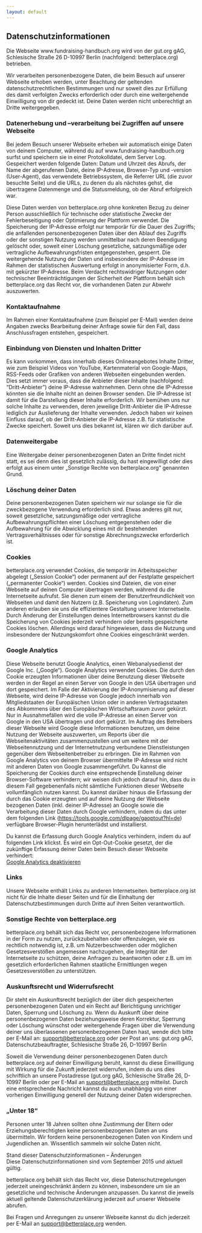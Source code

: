 ```yaml
---
layout: default
---
```


<div class="row">
  <div class="col-md-10 col-md-offset-1" style="text-align: left">
    <h2><span>Datenschutzinformationen</span></h2>
    <p>Die Webseite www.fundraising-handbuch.org wird von der gut.org gAG, Schlesische Straße 26 D-10997 Berlin (nachfolgend: betterplace.org) betrieben.</p>
    <p>Wir verarbeiten personenbezogene Daten, die beim Besuch auf unserer Webseite erhoben werden, unter Beachtung der geltenden datenschutzrechtlichen Bestimmungen und nur soweit dies zur Erfüllung des damit verfolgten Zwecks erforderlich oder durch eine weitergehende Einwilligung von dir gedeckt ist. Deine Daten werden nicht unberechtigt an Dritte weitergegeben.</p>
    <h3>Datenerhebung und –verarbeitung bei Zugriffen auf unsere Webseite</h3>
    <p>Bei jedem Besuch unserer Webseite erheben wir automatisch einige Daten von deinem Computer, während du auf www.fundraising-handbuch.org surfst und speichern sie in einer Protokolldatei, dem Server Log. Gespeichert werden folgende Daten: Datum und Uhrzeit des Abrufs, der Name der abgerufenen Datei, deine IP-Adresse, Browser-Typ und -version (User-Agent), das verwendete Betriebssystem, die Referrer URL (die zuvor besuchte Seite) und die URLs, zu denen du als nächstes gehst, die übertragene Datenmenge und die Statusmeldung, ob der Abruf erfolgreich war.</p>
    <p>Diese Daten werden von betterplace.org ohne konkreten Bezug zu deiner Person ausschließlich für technische oder statistische Zwecke der Fehlerbeseitigung oder Optimierung der Plattform verwendet. Die Speicherung der IP-Adresse erfolgt nur temporär für die Dauer des Zugriffs; die anfallenden personenbezogenen Daten über den Ablauf des Zugriffs oder der sonstigen Nutzung werden unmittelbar nach deren Beendigung gelöscht oder, soweit einer Löschung gesetzliche, satzungsmäßige oder vertragliche Aufbewahrungsfristen entgegenstehen, gesperrt. Die weitergehende Nutzung der Daten und insbesondere der IP-Adresse im Rahmen der statistischen Auswertung erfolgt in anonymisierter Form, d.h. mit gekürzter IP-Adresse. Beim Verdacht rechtswidriger Nutzungen oder technischer Beeinträchtigungen der Sicherheit der Plattform behält sich betterplace.org das Recht vor, die vorhandenen Daten zur Abwehr auszuwerten.</p>
    <h3>Kontaktaufnahme</h3>
    <p>Im Rahmen einer Kontaktaufnahme (zum Beispiel per E-Mail) werden deine Angaben zwecks Bearbeitung deiner Anfrage sowie für den Fall, dass Anschlussfragen entstehen, gespeichert. </p>
    <h3>Einbindung von Diensten und Inhalten Dritter</h3>
    <p>Es kann vorkommen, dass innerhalb dieses Onlineangebotes Inhalte Dritter, wie zum Beispiel Videos von YouTube, Kartenmaterial von Google-Maps, RSS-Feeds oder Grafiken von anderen Webseiten eingebunden werden. Dies setzt immer voraus, dass die Anbieter dieser Inhalte (nachfolgend: “Dritt-Anbieter”) deine IP-Adresse wahrnehmen. Denn ohne die IP-Adresse könnten sie die Inhalte nicht an deinen Browser senden. Die IP-Adresse ist damit für die Darstellung dieser Inhalte erforderlich. Wir bemühen uns nur solche Inhalte zu verwenden, deren jeweilige Dritt-Anbieter die IP-Adresse lediglich zur Auslieferung der Inhalte verwenden. Jedoch haben wir keinen Einfluss darauf, ob der Dritt-Anbieter die IP-Adresse z.B. für statistische Zwecke speichert. Soweit uns dies bekannt ist, klären wir dich darüber auf.</p>
    <h3>Datenweitergabe</h3>
    <p>Eine Weitergabe deiner personenbezogenen Daten an Dritte findet nicht statt, es sei denn dies ist gesetzlich zulässig, du hast eingewilligt oder dies erfolgt aus einem unter „Sonstige Rechte von betterplace.org“ genannten Grund.</p>
    <h3>Löschung deiner Daten</h3>
    <p>Deine personenbezogenen Daten speichern wir nur solange sie für die zweckbezogene Verwendung erforderlich sind. Etwas anderes gilt nur, soweit gesetzliche, satzungsmäßige oder vertragliche Aufbewahrungspflichten einer Löschung entgegenstehen oder die Aufbewahrung für die Abwicklung eines mit dir bestehenden Vertragsverhältnisses oder für sonstige Abrechnungszwecke erforderlich ist.</p>
    <h3>Cookies</h3>
    <p>betterplace.org verwendet Cookies, die temporär im Arbeitsspeicher abgelegt („Session Cookie“) oder permanent auf der Festplatte gespeichert („permanenter Cookie“) werden. Cookies sind Dateien, die von einer Webseite auf deinen Computer übertragen werden, während du die Internetseite aufrufst. Sie dienen zum einem der Benutzerfreundlichkeit von Webseiten und damit den Nutzern (z.B. Speicherung von Logindaten). Zum anderen erlauben sie uns die effizientere Gestaltung unserer Internetseite. Durch Änderung der Einstellungen deines Internetbrowsers kannst du die Speicherung von Cookies jederzeit verhindern oder bereits gespeicherte Cookies löschen. Allerdings wird darauf hingewiesen, dass die Nutzung und insbesondere der Nutzungskomfort ohne Cookies eingeschränkt werden.</p>
    <h3>Google Analytics</h3>
    <p>Diese Webseite benutzt Google Analytics, einen Webanalysedienst der Google Inc. („Google“). Google Analytics verwendet Cookies. Die durch den Cookie erzeugten Informationen über deine Benutzung dieser Webseite werden in der Regel an einen Server von Google in den USA übertragen und dort gespeichert. Im Falle der Aktivierung der IP-Anonymisierung auf dieser Webseite, wird deine IP-Adresse von Google jedoch innerhalb von Mitgliedstaaten der Europäischen Union oder in anderen Vertragsstaaten des Abkommens über den Europäischen Wirtschaftsraum zuvor gekürzt. Nur in Ausnahmefällen wird die volle IP-Adresse an einen Server von Google in den USA übertragen und dort gekürzt. Im Auftrag des Betreibers dieser Webseite wird Google diese Informationen benutzen, um deine Nutzung der Webseite auszuwerten, um Reports über die Webseitenaktivitäten zusammenzustellen und um weitere mit der Webseitennutzung und der Internetnutzung verbundene Dienstleistungen gegenüber dem Webseitenbetreiber zu erbringen. Die im Rahmen von Google Analytics von deinem Browser übermittelte IP-Adresse wird nicht mit anderen Daten von Google zusammengeführt. Du kannst die Speicherung der Cookies durch eine entsprechende Einstellung deiner Browser-Software verhindern; wir weisen dich jedoch darauf hin, dass du in diesem Fall gegebenenfalls nicht sämtliche Funktionen dieser Webseite vollumfänglich nutzen kannst. Du kannst darüber hinaus die Erfassung der durch das Cookie erzeugten und auf deine Nutzung der Webseite bezogenen Daten (inkl. deiner IP-Adresse) an Google sowie die Verarbeitung dieser Daten durch Google verhindern, indem du das unter dem folgenden Link (<a href="https://tools.google.com/dlpage/gaoptout?hl=de" target="_blank">https://tools.google.com/dlpage/gaoptout?hl=de</a>) verfügbare Browser-Plugin herunterlädst und installierst.</p>
    <p>Du kannst die Erfassung durch Google Analytics verhindern, indem du auf folgenden Link klickst. Es wird ein Opt-Out-Cookie gesetzt, der die zukünftige Erfassung deiner Daten beim Besuch dieser Webseite verhindert:<br>
      <a href="javascript:gaOptout()">Google Analytics deaktivieren</a></p>
    <h3>Links</h3>
    <p>Unsere Webseite enthält Links zu anderen Internetseiten. betterplace.org ist nicht für die Inhalte dieser Seiten und für die Einhaltung der Datenschutzbestimmungen durch Dritte auf ihren Seiten verantwortlich.</p>
    <h3>Sonstige Rechte von betterplace.org</h3>
    <p>betterplace.org behält sich das Recht vor, personenbezogene Informationen in der Form zu nutzen, zurückzubehalten oder offenzulegen, wie es rechtlich notwendig ist, z.B. um Nutzerbeschwerden oder möglichen Gesetzesverstößen angemessen nachzugehen, die Integrität der Internetseite zu schützen, deine Anfragen zu beantworten oder z.B. um im gesetzlich erforderlichen Rahmen staatliche Ermittlungen wegen Gesetzesverstößen zu unterstützen.</p>
    <h3>Auskunftsrecht und Widerrufsrecht</h3>
    <p>Dir steht ein Auskunftsrecht bezüglich der über dich gespeicherten personenbezogenen Daten und ein Recht auf Berichtigung unrichtiger Daten, Sperrung und Löschung zu. Wenn du Auskunft über deine personenbezogenen Daten beziehungsweise deren Korrektur, Sperrung oder Löschung wünschst oder weitergehende Fragen über die Verwendung deiner uns überlassenen personenbezogenen Daten hast, wende dich bitte per E-Mail an: <a href="mailto:support@betterplace.org">support@betterplace.org</a> oder per Post an uns: gut.org gAG, Datenschutzbeauftragter, Schlesische Straße 26, D-10997 Berlin</p>
    <p>Soweit die Verwendung deiner personenbezogenen Daten durch betterplace.org auf deiner Einwilligung beruht, kannst du diese Einwilligung mit Wirkung für die Zukunft jederzeit widerrufen, indem du uns dies schriftlich an unsere Postadresse (gut.org gAG, Schlesische Straße 26, D-10997 Berlin oder per E-Mail an <a href="mailto:support@betterplace.org">support@betterplace.org</a> mitteilst. Durch eine entsprechende Nachricht kannst du auch unabhängig von einer vorherigen Einwilligung generell der Nutzung deiner Daten widersprechen.</p>
    <h3>„Unter 18“</h3>
    <p>Personen unter 18 Jahren sollten ohne Zustimmung der Eltern oder Erziehungsberechtigten keine personenbezogenen Daten an uns übermitteln. Wir fordern keine personenbezogenen Daten von Kindern und Jugendlichen an. Wissentlich sammeln wir solche Daten nicht.</p>
    <p>Stand dieser Datenschutzinformationen – Änderungen<br>
      Diese Datenschutzinformationen sind vom September 2015 und aktuell gültig.</p>
    <p>betterplace.org behält sich das Recht vor, diese Datenschutzregelungen jederzeit uneingeschränkt ändern zu können, insbesondere um sie an gesetzliche und technische Änderungen anzupassen. Du kannst die jeweils aktuell geltende Datenschutzerklärung jederzeit auf unserer Webseite abrufen.</p>
    <p>Bei Fragen und Anregungen zu unserer Webseite kannst du dich jederzeit per E-Mail an <a href="mailto:support@betterplace.org">support@betterplace.org</a> wenden.</p>
  </div>
</div>
